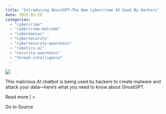 ```yaml
---
title: "Introducing GhostGPT—The New Cybercrime AI Used By Hackers"
date: 2025-01-29
categories: 
  - "cybercrime"
  - "cybercrime-malcode"
  - "cybermaniac"
  - "cybersecurity"
  - "cybersecurity-awareness"
  - "robotics-ai"
  - "security-awareness"
  - "threat-intelligence"
---
```


![](https://lifeboat.com/blog.images/introducing-ghostgpt-the-new-cybercrime-ai-used-by-hackers3.jpg)

This malicious AI chatbot is being used by hackers to create malware and attack your data—here’s what you need to know about GhostGPT.

Read more | >

Go to Source
